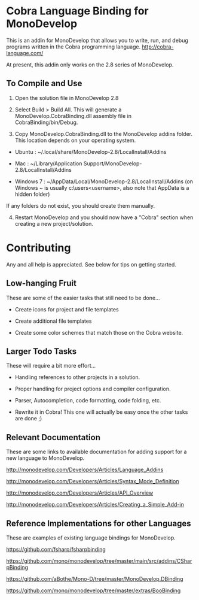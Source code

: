 Cobra Language Binding for MonoDevelop
======================================
This is an addin for MonoDevelop that allows you to write, run, and debug programs written in the Cobra programming language.
http://cobra-language.com/

At present, this addin only works on the 2.8 series of MonoDevelop.


To Compile and Use
------------------

1) Open the solution file in MonoDevelop 2.8

2) Select Build > Build All.  This will generate a MonoDevelop.CobraBinding.dll assembly file in CobraBinding/bin/Debug.

3) Copy MonoDevelop.CobraBinding.dll to the MonoDevelop addins folder. This location depends on your operating system.

- Ubuntu : ~/.local/share/MonoDevelop-2.8/LocalInstall/Addins

- Mac : ~/Library/Application Support/MonoDevelop-2.8/LocalInstall/Addins

- Windows 7 : ~/AppData/Local/MonoDevelop-2.8/LocalInstall/Addins (on Windows ~ is usually c:\users\<username>, also note that AppData is a hidden folder)

If any folders do not exist, you should create them manually.

4) Restart MonoDevelop and you should now have a "Cobra" section when creating a new project/solution.


Contributing
============
Any and all help is appreciated.  See below for tips on getting started.


Low-hanging Fruit
-----------------
These are some of the easier tasks that still need to be done...

* Create icons for project and file templates

* Create additional file templates

* Create some color schemes that match those on the Cobra website.


Larger Todo Tasks
-----------------
These will require a bit more effort...

* Handling references to other projects in a solution.

* Proper handling for project options and compiler configuration.

* Parser, Autocompletion, code formatting, code folding, etc.

* Rewrite it in Cobra! This one will actually be easy once the other tasks are done ;)


Relevant Documentation
----------------------
These are some links to available documentation for adding support for a new language to MonoDevelop.

http://monodevelop.com/Developers/Articles/Language_Addins

http://monodevelop.com/Developers/Articles/Syntax_Mode_Definition

http://monodevelop.com/Developers/Articles/API_Overview

http://monodevelop.com/Developers/Articles/Creating_a_Simple_Add-in


Reference Implementations for other Languages
---------------------------------------------
These are examples of existing language bindings for MonoDevelop.

https://github.com/fsharp/fsharpbinding

https://github.com/mono/monodevelop/tree/master/main/src/addins/CSharpBinding

https://github.com/aBothe/Mono-D/tree/master/MonoDevelop.DBinding

https://github.com/mono/monodevelop/tree/master/extras/BooBinding
